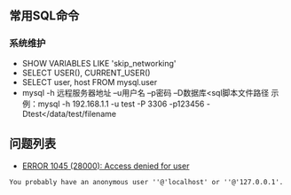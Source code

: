 

## 常用SQL命令

### 系统维护
* SHOW VARIABLES LIKE 'skip_networking'
* SELECT USER(), CURRENT_USER()
* SELECT user, host FROM mysql.user
* mysql -h 远程服务器地址 –u用户名 –p密码 –D数据库<sql脚本文件路径
示例：mysql -h 192.168.1.1 -u test -P 3306 -p123456 -Dtest</data/test/filename

## 问题列表
* [ERROR 1045 (28000): Access denied for user](https://stackoverflow.com/questions/10299148/mysql-error-1045-28000-access-denied-for-user-billlocalhost-using-passw)
```
You probably have an anonymous user ''@'localhost' or ''@'127.0.0.1'.
```
